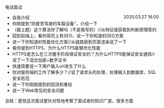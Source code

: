 电话面试
<div style="float: right">2020.03.27 16:00</div>

- 自我介绍
- 你刚提到“防疲劳驾驶的车载设备”，介绍一下
- （接上题）这个算法你了解吗（不是我写的）//从特征值获取到判断原理答的
- 回到前端上，看你简历上有SEO，说一下你知道的SEO方案
- 说一下你知道的性能优化方案//从链路层到页面渲染说了一下
- 看你提到HTTPS，为什么HTTPS能够优化性能
- HTTPS是怎么在三次握手阶段保证安全的？为什么HTTPS能保证安全通信//说了一下混合加密+数字证书
- 快速简要说一下用户输入url发生了什么
- 你对服务端的工作了解多少？//说了请求头的处理、处理输入到数据库、SQL安全防范
- 说一下你刚刚提到的回流和重绘
- 说一下Web常见的安全问题


总结：感觉这次面试更针对性地考察了面试者的知识广度，很多方面
